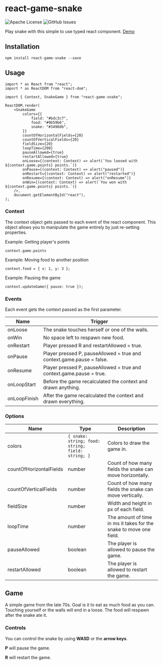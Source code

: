 # react-game-snake
![Apache License](https://img.shields.io/github/license/Syntarex/react-game-snake)
![GitHub Issues](https://img.shields.io/github/issues/Syntarex/react-game-snake)

Play snake with this simple to use typed react component. [Demo](https://syntarex.github.io/react-game-snake/)

## Installation
```
npm install react-game-snake --save
```

## Usage
```
import * as React from "react";
import * as ReactDOM from "react-dom";

import { Context, SnakeGame } from "react-game-snake";

ReactDOM.render(
    <SnakeGame
        colors={{
            field: "#bdc3c7",
            food: "#9b59b6",
            snake: "#3498db",
        }}
        countOfHorizontalFields={20}
        countOfVerticalFields={20}
        fieldSize={20}
        loopTime={200}
        pauseAllowed={true}
        restartAllowed={true}
        onLoose={(context: Context) => alert(`You loosed with ${context.game.points} points.`)}
        onPause={(context: Context) => alert("paused")}
        onRestart={(context: Context) => alert("restarted")}
        onResume={(context: Context) => alert("onResume")}
        onWin={(context: Context) => alert(`You won with ${context.game.points} points.`)}
    />,
    document.getElementById("react"),
);
```

### Context
The context object gets passed to each event of the react component. This object allows you to manipulate the game entirely by just re-setting properties.

Example: Getting player's points
```
context.game.points
```

Example: Moving food to another position
```
context.food = { x: 1, y: 3 };
```

Example: Pausing the game
```
context.updateGame({ pause: true });
```

### Events
Each event gets the context passed as the first parameter.

| Name         | Trigger                                                                 |
|--------------|-------------------------------------------------------------------------|
| onLoose      | The snake touches herself or one of the walls.                          |
| onWin        | No space left to respawn new food.                                      |
| onRestart    | Player pressed R and restartAllowed = true.                             |
| onPause      | Player pressed P, pauseAllowed = true and context.game.pause = false. 	 |
| onResume     | Player pressed P, pauseAllowed = true and context.game.pause = true.  	 |
| onLoopStart  | Before the game recalculated the context and drawn anything.            |
| onLoopFinish | After the game recalculated the context and drawn everything.           | 

### Options
| Name                    	| Type                                                  	|  Description                                                       	|
|-------------------------	|-------------------------------------------------------	|--------------------------------------------------------------------	|
| colors                  	| ```{ snake: string; food: string; field: string; }``` 	| Colors to draw the game in.                                        	|
| countOfHorizontalFields 	| number                                                	| Count of how many fields the snake can move horizontally.          	|
| countOfVerticalFields   	| number                                                	| Count of how many fields the snake can move vertically.            	|
| fieldSize               	| number                                                	| Width and height in px of each field.                              	|
| loopTime                	| number                                                	| The amount of time in ms it takes for the snake to move one field. 	|
| pauseAllowed            	| boolean                                               	| The player is allowed to pause the game.                           	|
| restartAllowed          	| boolean                                               	| The player is allowed to restart the game.                         	|

## Game
A simple game from the late 70s. Goal is it to eat as much food as you can. Touching yourself or the walls will end in a loose. The food will respawn after the snake ate it.

### Controls
You can control the snake by using **WASD** or the **arrow keys**. 

**P** will pause the game.

**R** will restart the game.